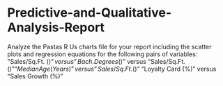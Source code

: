 # Predictive-and-Qualitative-Analysis-Report
Analyze the Pastas R Us charts file for your report
including the scatter plots and regression equations for the following pairs of variables: 
"Sales/Sq.Ft. ($)” versus “Bach.
Degrees (%)” “Median Income ($)” versus “Sales/Sq.Ft. 
($)” “Median Age (Years)” versus “Sales/Sq.Ft.
($)” “Loyalty Card (%)” versus “Sales Growth (%)”
